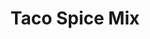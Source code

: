 ---
title: Taco Spice Mix
metadata:
  title: Taco Spice Mix
  source: https://www.bbc.co.uk/food/recipes/taco_seasoning_47611
  course: Spice
ingredients:
- name: salt
  amount: 1 tsp
- name: black pepper
  amount: 1 tsp
- name: ground cumin
  amount: 2 tbsp
- name: sweet paprika
  amount: 1 tbsp
- name: garlic powder
  amount: 1 tbsp
- name: chilli powder
  amount: 2 tbsp
- name: onion powder
  amount: 1 tsp
- name: dried oregano
  amount: 1 tbsp
cookware:
- name: bowl
- name: container
steps:
- description: Put the chilli powder, sweet paprika, ground cumin, garlic powder,
    dried oregano, onion powder, black pepper and salt in a bowl and mix to combine.
- description: Tip into a container, and store in a cupboard.

---
